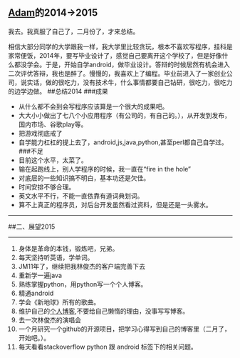 [Adam](https://github.com/adamin1990)的2014->2015
--------
我去。我真服了自己了，二月份了，才来总结。

相信大部分同学的大学跟我一样，我大学里比较贪玩，根本不喜欢写程序，挂科是家常便饭，2014年，要写毕业设计了，感觉自己要离开这个学校了，但是好像什么都没学会。于是，开始自学android，做毕业设计。答辩的时候居然有机会进入二次评优答辩，我也是醉了。慢慢的，我喜欢上了编程。毕业前进入了一家创业公司，说实话，做的很吃力，没有技术牛，什么事情都要自己钻研，很吃力，很吃力的边学边做。
##总结2014
###成果
* 从什么都不会到会写程序应该算是一个很大的成果吧。
* 大大小小做出了七八个小应用程序（有公司的，有自己的。），从开发到发布，国内市场、谷歌play等。
* 把游戏彻底戒了
* 自学能力杠杠的提上去了，android,js,java,python,甚至perl都自己自学过。
###不足
* 目前这个水平，太菜了。
* 输在起跑线上，别人学程序的时候，我一直在“fire in the hole”
* 对底层的一些知识搞不明白，基本功还是欠佳。
* 时间安排不够合理。
* 英文水平不行，不能一直依靠有道词典划词。
* 算不上真正的程序员，对后台开发虽然看过资料，但是还是一头雾水。
*******
##二、展望2015
********
1. 身体是革命的本钱，锻炼吧，兄弟。
2. 每天坚持听英语，学单词。
3. JM11年了，继续把我林俊杰的客户端完善下去
4. 重新学一遍java
5. 熟练掌握python，用python写一个个人博客。
6. 精通android
7. 学会《新地球》所有的歌曲。
8. 维护自己的[个人博客](http://adamin1990.github.io/),不要给自己懒惰的理由，没事写写博客。
9. 去一次林俊杰的演唱会
10. 一个月研究一个github的开源项目，把学习心得写到自己的博客里（二月了，开始吧。）。
11. 每天看看stackoverflow python 跟 android 标签下的相关问题。




